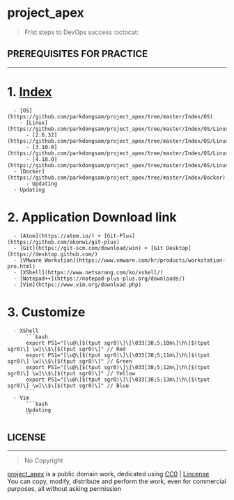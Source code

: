 # project_apex   
> Frist steps to DevOps success :octocat:

## PREREQUISITES FOR PRACTICE
---
#   1. [Index](https://github.com/parkdongsam/project_apex/tree/master/Index)  
      - [OS](https://github.com/parkdongsam/project_apex/tree/master/Index/OS)  
        - [Linux](https://github.com/parkdongsam/project_apex/tree/master/Index/OS/Linux)
          - [2.6.32](https://github.com/parkdongsam/project_apex/tree/master/Index/OS/Linux/2.6.32)  
          - [3.10.0](https://github.com/parkdongsam/project_apex/tree/master/Index/OS/Linux/3.10.0)  
          - [4.18.0](https://github.com/parkdongsam/project_apex/tree/master/Index/OS/Linux/4.18.0)       
      - [Docker](https://github.com/parkdongsam/project_apex/tree/master/Index/Docker)    
          - Updating  
      - Updating  

#   2.  Application Download link
      - [Atom](https://atom.io/) + [Git-Plus](https://github.com/akonwi/git-plus)  
      - [Git](https://git-scm.com/download/win) + [Git Desktop](https://desktop.github.com/)  
      - [VMware Workstion](https://www.vmware.com/kr/products/workstation-pro.html)
      - [XShell](https://www.netsarang.com/ko/xshell/)  
      - [Notepad++](https://notepad-plus-plus.org/downloads/)  
      - [Vim](https://www.vim.org/download.php)  

#   3. Customize
      - XShell
          ```bash
          export PS1="[\u@\[$(tput sgr0)\]\[\033[38;5;10m\]\h\[$(tput sgr0)\] \w]\\$\[$(tput sgr0)\]" // Red
          export PS1="[\u@\[$(tput sgr0)\]\[\033[38;5;11m\]\h\[$(tput sgr0)\] \w]\\$\[$(tput sgr0)\]" // Green
          export PS1="[\u@\[$(tput sgr0)\]\[\033[38;5;12m\]\h\[$(tput sgr0)\] \w]\\$\[$(tput sgr0)\]" // Yellow
          export PS1="[\u@\[$(tput sgr0)\]\[\033[38;5;13m\]\h\[$(tput sgr0)\] \w]\\$\[$(tput sgr0)\]" // Blue
          ```
      - Vim
          ```bash
          Updating
          ```  

## LICENSE  
---
> No Copyright    

[project_apex](https://github.com/parkdongsam/project_apex) is a public domain work, dedicated using [CC0](https://creativecommons.org/publicdomain/zero/1.0/) | [Lincense](https://github.com/parkdongsam/project_apex/Lincense.txt)   
You can copy, modify, distribute and perform the work, even for commercial purposes, all without asking permission
